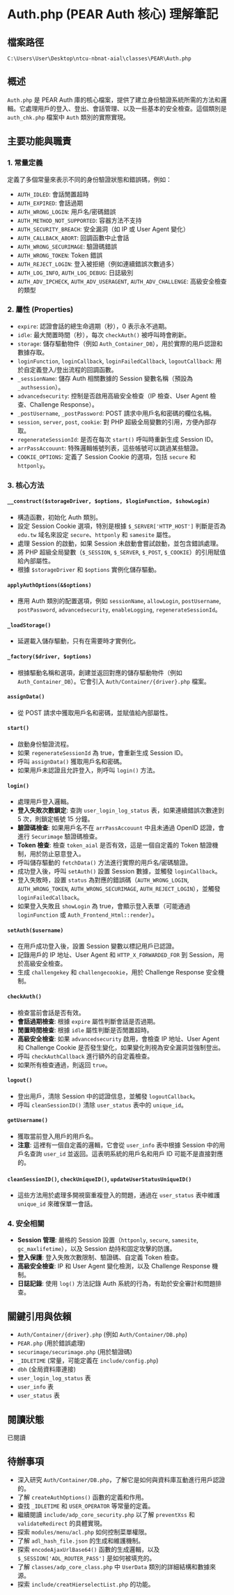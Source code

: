 # Auth.php (PEAR Auth 核心) 理解筆記

## 檔案路徑
`C:\Users\User\Desktop\ntcu-nbnat-aial\classes\PEAR\Auth.php`

## 概述
`Auth.php` 是 PEAR Auth 庫的核心檔案，提供了建立身份驗證系統所需的方法和邏輯。它處理用戶的登入、登出、會話管理、以及一些基本的安全檢查。這個類別是 `auth_chk.php` 檔案中 `Auth` 類別的實際實現。

## 主要功能與職責

### 1. 常量定義
定義了多個常量來表示不同的身份驗證狀態和錯誤碼，例如：
- `AUTH_IDLED`: 會話閒置超時
- `AUTH_EXPIRED`: 會話過期
- `AUTH_WRONG_LOGIN`: 用戶名/密碼錯誤
- `AUTH_METHOD_NOT_SUPPORTED`: 容器方法不支持
- `AUTH_SECURITY_BREACH`: 安全漏洞（如 IP 或 User Agent 變化）
- `AUTH_CALLBACK_ABORT`: 回調函數中止會話
- `AUTH_WRONG_SECURIMAGE`: 驗證碼錯誤
- `AUTH_WRONG_TOKEN`: Token 錯誤
- `AUTH_REJECT_LOGIN`: 登入被拒絕（例如連續錯誤次數過多）
- `AUTH_LOG_INFO`, `AUTH_LOG_DEBUG`: 日誌級別
- `AUTH_ADV_IPCHECK`, `AUTH_ADV_USERAGENT`, `AUTH_ADV_CHALLENGE`: 高級安全檢查的類型

### 2. 屬性 (Properties)
- `expire`: 認證會話的總生命週期（秒），0 表示永不過期。
- `idle`: 最大閒置時間（秒），每次 `checkAuth()` 被呼叫時會刷新。
- `storage`: 儲存驅動物件（例如 `Auth_Container_DB`），用於實際的用戶認證和數據存取。
- `loginFunction`, `loginCallback`, `loginFailedCallback`, `logoutCallback`: 用於自定義登入/登出流程的回調函數。
- `_sessionName`: 儲存 Auth 相關數據的 Session 變數名稱（預設為 `_authsession`）。
- `advancedsecurity`: 控制是否啟用高級安全檢查（IP 檢查、User Agent 檢查、Challenge Response）。
- `_postUsername`, `_postPassword`: POST 請求中用戶名和密碼的欄位名稱。
- `session`, `server`, `post`, `cookie`: 對 PHP 超級全局變數的引用，方便內部存取。
- `regenerateSessionId`: 是否在每次 `start()` 呼叫時重新生成 Session ID。
- `arrPassAccouunt`: 特殊邏輯帳號列表，這些帳號可以跳過某些驗證。
- `COOKIE_OPTIONS`: 定義了 Session Cookie 的選項，包括 `secure` 和 `httponly`。

### 3. 核心方法

#### `__construct($storageDriver, $options, $loginFunction, $showLogin)`
- 構造函數，初始化 Auth 類別。
- 設定 Session Cookie 選項，特別是根據 `$_SERVER['HTTP_HOST']` 判斷是否為 `edu.tw` 域名來設定 `secure`、`httponly` 和 `samesite` 屬性。
- 處理 Session 的啟動，如果 Session 未啟動會嘗試啟動，並包含錯誤處理。
- 將 PHP 超級全局變數（`$_SESSION`, `$_SERVER`, `$_POST`, `$_COOKIE`）的引用賦值給內部屬性。
- 根據 `$storageDriver` 和 `$options` 實例化儲存驅動。

#### `applyAuthOptions(&$options)`
- 應用 Auth 類別的配置選項，例如 `sessionName`, `allowLogin`, `postUsername`, `postPassword`, `advancedsecurity`, `enableLogging`, `regenerateSessionId`。

#### `_loadStorage()`
- 延遲載入儲存驅動，只有在需要時才實例化。

#### `_factory($driver, $options)`
- 根據驅動名稱和選項，創建並返回對應的儲存驅動物件（例如 `Auth_Container_DB`）。它會引入 `Auth/Container/{driver}.php` 檔案。

#### `assignData()`
- 從 POST 請求中獲取用戶名和密碼，並賦值給內部屬性。

#### `start()`
- 啟動身份驗證流程。
- 如果 `regenerateSessionId` 為 true，會重新生成 Session ID。
- 呼叫 `assignData()` 獲取用戶名和密碼。
- 如果用戶未認證且允許登入，則呼叫 `login()` 方法。

#### `login()`
- 處理用戶登入邏輯。
- **登入失敗次數鎖定**: 查詢 `user_login_log_status` 表，如果連續錯誤次數達到 5 次，則鎖定帳號 15 分鐘。
- **驗證碼檢查**: 如果用戶名不在 `arrPassAccouunt` 中且未通過 OpenID 認證，會進行 `Securimage` 驗證碼檢查。
- **Token 檢查**: 檢查 `token_aial` 是否有效，這是一個自定義的 Token 驗證機制，用於防止惡意登入。
- 呼叫儲存驅動的 `fetchData()` 方法進行實際的用戶名/密碼驗證。
- 成功登入後，呼叫 `setAuth()` 設置 Session 數據，並觸發 `loginCallback`。
- 登入失敗時，設置 `status` 為對應的錯誤碼（`AUTH_WRONG_LOGIN`, `AUTH_WRONG_TOKEN`, `AUTH_WRONG_SECURIMAGE`, `AUTH_REJECT_LOGIN`），並觸發 `loginFailedCallback`。
- 如果登入失敗且 `showLogin` 為 true，會顯示登入表單（可能通過 `loginFunction` 或 `Auth_Frontend_Html::render`）。

#### `setAuth($username)`
- 在用戶成功登入後，設置 Session 變數以標記用戶已認證。
- 記錄用戶的 IP 地址、User Agent 和 `HTTP_X_FORWARDED_FOR` 到 Session，用於高級安全檢查。
- 生成 `challengekey` 和 `challengecookie`，用於 Challenge Response 安全機制。

#### `checkAuth()`
- 檢查當前會話是否有效。
- **會話過期檢查**: 根據 `expire` 屬性判斷會話是否過期。
- **閒置時間檢查**: 根據 `idle` 屬性判斷是否閒置超時。
- **高級安全檢查**: 如果 `advancedsecurity` 啟用，會檢查 IP 地址、User Agent 和 Challenge Cookie 是否發生變化，如果變化則視為安全漏洞並強制登出。
- 呼叫 `checkAuthCallback` 進行額外的自定義檢查。
- 如果所有檢查通過，則返回 `true`。

#### `logout()`
- 登出用戶，清除 Session 中的認證信息，並觸發 `logoutCallback`。
- 呼叫 `cleanSessionID()` 清除 `user_status` 表中的 `unique_id`。

#### `getUsername()`
- 獲取當前登入用戶的用戶名。
- **注意**: 這裡有一個自定義的邏輯，它會從 `user_info` 表中根據 Session 中的用戶名查詢 `user_id` 並返回。這表明系統的用戶名和用戶 ID 可能不是直接對應的。

#### `cleanSessionID()`, `checkUniqueID()`, `updateUserStatusUniqueID()`
- 這些方法用於處理多開視窗重複登入的問題，通過在 `user_status` 表中維護 `unique_id` 來確保單一會話。

### 4. 安全相關
- **Session 管理**: 嚴格的 Session 設置（`httponly`, `secure`, `samesite`, `gc_maxlifetime`），以及 Session 劫持和固定攻擊的防護。
- **登入保護**: 登入失敗次數限制、驗證碼、自定義 Token 檢查。
- **高級安全檢查**: IP 和 User Agent 變化檢測，以及 Challenge Response 機制。
- **日誌記錄**: 使用 `log()` 方法記錄 Auth 系統的行為，有助於安全審計和問題排查。

## 關鍵引用與依賴
- `Auth/Container/{driver}.php` (例如 `Auth/Container/DB.php`)
- `PEAR.php` (用於錯誤處理)
- `securimage/securimage.php` (用於驗證碼)
- `_IDLETIME` (常量，可能定義在 `include/config.php`)
- `dbh` (全局資料庫連接)
- `user_login_log_status` 表
- `user_info` 表
- `user_status` 表

## 閱讀狀態
已閱讀

## 待辦事項
- 深入研究 `Auth/Container/DB.php`，了解它是如何與資料庫互動進行用戶認證的。
- 了解 `createAuthOptions()` 函數的定義和作用。
- 查找 `_IDLETIME` 和 `USER_OPERATOR` 等常量的定義。
- 繼續閱讀 `include/adp_core_security.php` 以了解 `preventXss` 和 `validateRedirect` 的具體實現。
- 探索 `modules/menu/acl.php` 如何控制菜單權限。
- 了解 `adl_hash_file.json` 的生成和維護機制。
- 探索 `encodeAjaxUrlBase64()` 函數的生成邏輯，以及 `$_SESSION['ADL_ROUTER_PASS']` 是如何被填充的。
- 了解 `classes/adp_core_class.php` 中 `UserData` 類別的詳細結構和數據來源。
- 探索 `include/creatHierselectList.php` 的功能。
